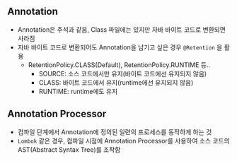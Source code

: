 ## Annotation
 - Annotation은 주석과 같음, Class 파일에는 있지만 자바 바이트 코드로 변환되면 사라짐
 - 자바 바이트 코드로 변환되어도 Annotation을 남기고 싶은 경우 `@Retention` 을 활용
   - RetentionPolicy.CLASS(Default), RetentionPolicy.RUNTIME 등.. 
     - SOURCE: 소스 코드에서만 유지(바이트 코드에선 유지되지 않음)
     - CLASS: 바이트 코드에서 유지(runtime에선 유지되지 않음)
     - RUNTIME: runtime에도 유지

## Annotation Processor
 - 컴파일 단계에서 Annotation에 정의된 일련의 프로세스를 동작하게 하는 것
 - `Lombok` 같은 경우, 컴파일 시점에 Annotation Processor를 사용하여 소스 코드의 AST(Abstract Syntax Tree)를 조작함